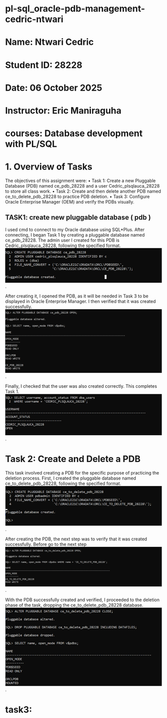 # pl-sql_oracle-pdb-management-cedric-ntwari
# Name: Ntwari Cedric 
# Student ID: 28228 
# Date: 06 October 2025  
# Instructor: Eric Maniraguha 
# courses: Database development with PL/SQL  

# 1. Overview of Tasks 

The objectives of this assignment were: 
• Task 1: Create a new Pluggable Database (PDB) named ce_pdb_28228 and a user 
Cedric_plsqlauca_28228 to store all class work. 
• Task 2: Create and then delete another PDB named ce_to_delete_pdb_28228 to 
practice PDB deletion. 
• Task 3: Configure Oracle Enterprise Manager (OEM) and verify the PDBs visually.

## TASK1: create new pluggable database ( pdb  ) 
I used cmd to connect to my Oracle database using SQL*Plus. After connecting, I began Task 
1 by creating a pluggable database named ce_pdb_28228. The admin user I created for this 
PDB is Cedric_plsqlauca_28228, following the specified format. 
![database creation](https://github.com/ntwari-cedric/pl-sql_oracle-pdb-management-cedric-ntwari/blob/main/work%201%20(creat).png).

After creating it, I opened the PDB, as it will be needed in Task 3 to be displayed in Oracle 
Enterprise Manager. I then verified that it was created successfully. 
![check if is in](https://github.com/ntwari-cedric/pl-sql_oracle-pdb-management-cedric-ntwari/blob/main/work%201(see).png).

Finally, I checked that the user was also created correctly. This completes Task 1. 
![check if all clear](https://github.com/ntwari-cedric/pl-sql_oracle-pdb-management-cedric-ntwari/blob/main/work1%20(open).png).

# Task 2: Create and Delete a PDB 
This task involved creating a PDB for the specific purpose of practicing the deletion process. 
First, I created the pluggable database named ce_to_delete_pdb_28228, following the 
specified format.
![create pdb](https://github.com/ntwari-cedric/pl-sql_oracle-pdb-management-cedric-ntwari/blob/main/work2(create).png).

After creating the PDB, the next step was to verify that it was created successfully. Before 
go to the next step
![check pdb](https://github.com/ntwari-cedric/pl-sql_oracle-pdb-management-cedric-ntwari/blob/main/work2(%20check).png).

With the PDB successfully created and verified, I proceeded to the deletion phase of the 
task, dropping the ce_to_delete_pdb_28228 database. 
![delete pdb](https://github.com/ntwari-cedric/pl-sql_oracle-pdb-management-cedric-ntwari/blob/main/work2(delete).png).

# task3: 

